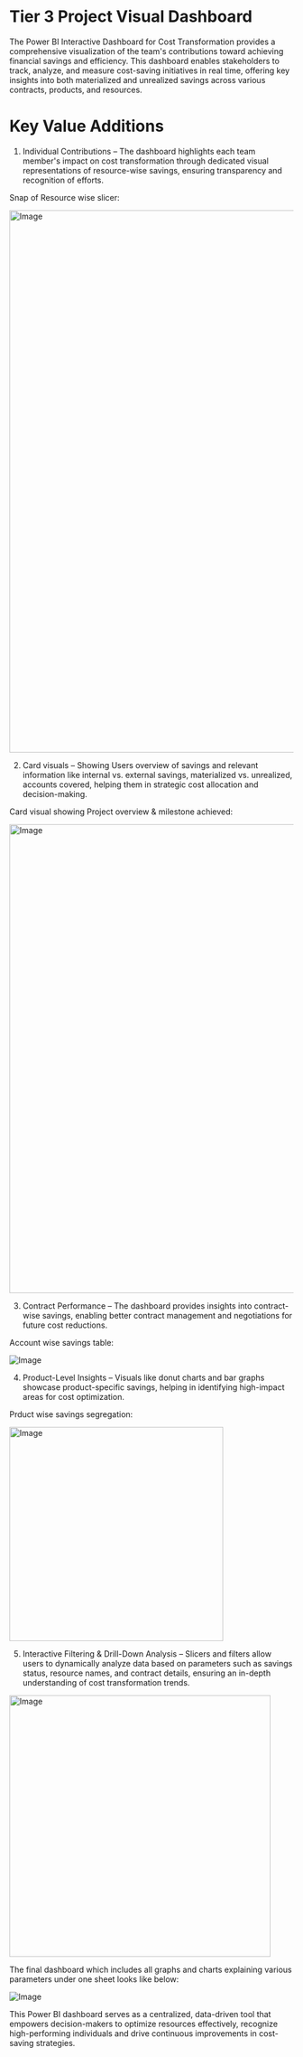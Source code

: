 # Tier 3 Project Visual Dashboard

The Power BI Interactive Dashboard for Cost Transformation provides a comprehensive visualization of the team's contributions toward achieving financial savings and efficiency. This dashboard enables stakeholders to track, analyze, and measure cost-saving initiatives in real time, offering key insights into both materialized and unrealized savings across various contracts, products, and resources.

# Key Value Additions
1. Individual Contributions – The dashboard highlights each team member's impact on cost transformation through dedicated visual representations of resource-wise savings, ensuring transparency and recognition of efforts.

Snap of Resource wise slicer:

<img width="960" alt="Image" src="https://github.com/user-attachments/assets/8bdb137b-51db-486d-b75c-86d51c643412" />


2. Card visuals – Showing Users overview of savings and relevant information like internal vs. external savings, materialized vs. unrealized, accounts covered, helping them in strategic cost allocation and decision-making.

Card visual showing Project overview & milestone achieved:

<img width="830" alt="Image" src="https://github.com/user-attachments/assets/4c9d6a0f-644c-4fdf-b9c5-e99e7cf950c0" />


3. Contract Performance – The dashboard provides insights into contract-wise savings, enabling better contract management and negotiations for future cost reductions.

Account wise savings table:

![Image](https://github.com/user-attachments/assets/e2797b81-90d5-478a-8e8b-6f0658349322)

4. Product-Level Insights – Visuals like donut charts and bar graphs showcase product-specific savings, helping in identifying high-impact areas for cost optimization.

Prduct wise savings segregation:

<img width="379" alt="Image" src="https://github.com/user-attachments/assets/2e230001-8e43-424b-a49f-afe47d6a70db" />

5. Interactive Filtering & Drill-Down Analysis – Slicers and filters allow users to dynamically analyze data based on parameters such as savings status, resource names, and contract details, ensuring an in-depth understanding of cost transformation trends.

<img width="463" alt="Image" src="https://github.com/user-attachments/assets/ec4fe717-bf38-4f00-a54b-15ab9b2b5d17" />

The final dashboard which includes all graphs and charts explaining various parameters under one sheet looks like below:

![Image](https://github.com/user-attachments/assets/67c8cba3-3f38-4f7f-8f21-228e5396ccdd)

This Power BI dashboard serves as a centralized, data-driven tool that empowers decision-makers to optimize resources effectively, recognize high-performing individuals and drive continuous improvements in cost-saving strategies.
